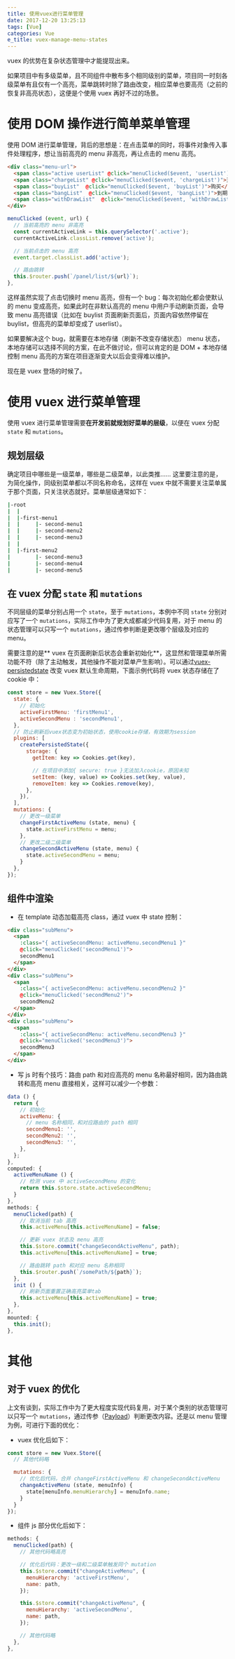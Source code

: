 ```yaml
---
title: 使用vuex进行菜单管理
date: 2017-12-20 13:25:13
tags: [Vue]
categories: Vue
e_title: vuex-manage-menu-states
---
```


vuex 的优势在复杂状态管理中才能提现出来。   

如果项目中有多级菜单，且不同组件中散布多个相同级别的菜单，项目同一时刻各级菜单有且仅有一个高亮，菜单跳转时除了路由改变，相应菜单也要高亮（之前的恢复非高亮状态），这便是个使用 vuex 再好不过的场景。   

# 使用 DOM 操作进行简单菜单管理   

使用 DOM 进行菜单管理，背后的思想是：在点击菜单的同时，将事件对象传入事件处理程序，想让当前高亮的 menu 非高亮，再让点击的 menu 高亮。

```html
<div class="menu-url">
  <span class="active userList" @click="menuClicked($event, 'userList')">注册</span>
  <span class="chargeList" @click="menuClicked($event, 'chargeList')">充值</span>
  <span class="buyList"  @click="menuClicked($event, 'buyList')">购买</span>
  <span class="bangList"  @click="menuClicked($event, 'bangList')">到期</span>
  <span class="withDrawList"  @click="menuClicked($event, 'withDrawList')">提现</span>
</div>
```

```js
menuClicked (event, url) {
  // 当前高亮的 menu 非高亮
  const currentActiveLink = this.querySelector('.active');
  currentActiveLink.classList.remove('active');

  // 当前点击的 menu 高亮
  event.target.classList.add('active');

  // 路由跳转
  this.$router.push(`/panel/list/${url}`);
},
```

这样虽然实现了点击切换时 menu 高亮，但有一个 bug：每次初始化都会使默认的 menu 变成高亮，如果此时在非默认高亮的 menu 中用户手动刷新页面，会导致 menu 高亮错误（比如在 buylist 页面刷新页面后，页面内容依然停留在 buylist，但高亮的菜单却变成了 userlist）。   

如果要解决这个 bug，就需要在本地存储（刷新不改变存储状态） menu 状态，本地存储可以选择不同的方案，在此不做讨论，但可以肯定的是 DOM + 本地存储控制 menu 高亮的方案在项目逐渐变大以后会变得难以维护。   

现在是 vuex 登场的时候了。   

# 使用 vuex 进行菜单管理   

使用 vuex 进行菜单管理需要**在开发前就规划好菜单的层级**，以便在 vuex 分配 `state` 和 `mutations`。 

## 规划层级   

确定项目中哪些是一级菜单，哪些是二级菜单，以此类推…… 这里要注意的是，为简化操作，同级别菜单都以不同名称命名，这样在 vuex 中就不需要关注菜单属于那个页面，只关注状态就好。菜单层级通常如下：   

```bash
|-root
|  |
|  |-first-menu1
|  |     |- second-menu1
|  |     |- second-menu2
|  |     |- second-menu3
|  |
|  |-first-menu2
|        |- second-menu3
|        |- second-menu4
|        |- second-menu5
```

## 在 vuex 分配 `state` 和 `mutations`  

不同层级的菜单分别占用一个 `state`，至于 `mutations`，本例中不同 `state` 分别对应写了一个 `mutations`，实际工作中为了更大成都减少代码复用，对于 menu 的状态管理可以只写一个 `mutations`，通过传参判断是更改哪个层级及对应的 menu。   

需要注意的是** vuex 在页面刷新后状态会重新初始化**，这显然和管理菜单所需功能不符（除了主动触发，其他操作不能对菜单产生影响）。可以通过[vuex-persistedstate](https://github.com/robinvdvleuten/vuex-persistedstate) 改变 vuex 默认生命周期，下面示例代码将 vuex 状态存储在了 cookie 中：   

```js
const store = new Vuex.Store({
  state: {
    // 初始化
    activeFirstMenu: 'firstMenu1',
    activeSecondMenu : 'secondMenu1',
  },
  // 防止刷新后vuex状态变为初始状态，使用cookie存储，有效期为session
  plugins: [
    createPersistedState({
      storage: {
        getItem: key => Cookies.get(key),

        // 在项目中添加{ secure: true }无法加入cookie，原因未知
        setItem: (key, value) => Cookies.set(key, value),
        removeItem: key => Cookies.remove(key),
      },
    }),
  ],
  mutations: {
    // 更改一级菜单
    changeFirstActiveMenu (state, menu) {
      state.activeFirstMenu = menu;
    },
    // 更改二级二级菜单
    changeSecondActiveMenu (state, menu) {
      state.activeSecondMenu = menu;
    }
  },
});
```

## 组件中渲染   

- 在 template 动态加载高亮 class，通过 vuex 中 state 控制：

```html
<div class="subMenu">
  <span 
    :class="{ activeSecondMenu: activeMenu.secondMenu1 }" 
    @click="menuClicked('secondMenu1')">
    secondMenu1
  </span>
</div>
<div class="subMenu">
  <span 
    :class="{ activeSecondMenu: activeMenu.secondMenu2 }" 
    @click="menuClicked('secondMenu2')">
    secondMenu2
  </span>
</div>
<div class="subMenu">
  <span 
    :class="{ activeSecondMenu: activeMenu.secondMenu3 }" 
    @click="menuClicked('secondMenu3')">
    secondMenu3
  </span>
</div>
```

- 写 js 时有个技巧：路由 path 和对应高亮的 menu 名称最好相同，因为路由跳转和高亮 menu 直接相关，这样可以减少一个参数：

```js
data () {
  return {
    // 初始化
    activeMenu: {
      // menu 名称相同，和对应路由的 path 相同
      secondMenu1: '',
      secondMenu2: '',
      secondMenu3: '',
    },
  };
},
computed: {
  activeMenuName () {
    // 检测 vuex 中 activeSecondMenu 的变化
    return this.$store.state.activeSecondMenu;
  }
},
methods: {
  menuClicked(path) {
    // 取消当前 tab 高亮
    this.activeMenu[this.activeMenuName] = false;

    // 更新 vuex 状态及 menu 高亮
    this.$store.commit("changeSecondActiveMenu", path);
    this.activeMenu[this.activeMenuName] = true;

    // 路由跳转 path 和对应 menu 名称相同 
    this.$router.push(`/somePath/${path}`);
  },
  init () {
    // 刷新页面重置正确高亮菜单tab
    this.activeMenu[this.activeMenuName] = true;
  },
},
mounted: {
  this.init();
},
```

# 其他

## 对于 vuex 的优化

上文有谈到，实际工作中为了更大程度实现代码复用，对于某个类别的状态管理可以只写一个 `mutations`，通过传参（[Payload](https://vuex.vuejs.org/zh-cn/mutations.html)）判断更改内容。还是以 menu 管理为例，可进行下面的优化：   

- vuex 优化后如下：   

```js
const store = new Vuex.Store({
  // 其他代码略

  mutations: {
    // 优化后代码，合并 changeFirstActiveMenu 和 changeSecondActiveMenu
    changeActiveMenu (state, menuInfo) {
      state[menuInfo.menuHierarchy] = menuInfo.name;
    }
  }
});
```

- 组件 js 部分优化后如下：   

```js
methods: {
  menuClicked(path) {
    // 其他代码略高亮

    // 优化后代码：更改一级和二级菜单触发同个 mutation
    this.$store.commit("changeActiveMenu", {
      menuHierarchy: 'activeFirstMenu',
      name: path,
    });

    this.$store.commit("changeActiveMenu", {
      menuHierarchy: 'activeSecondMenu',
      name: path,
    });

    // 其他代码略
  },
},
```

